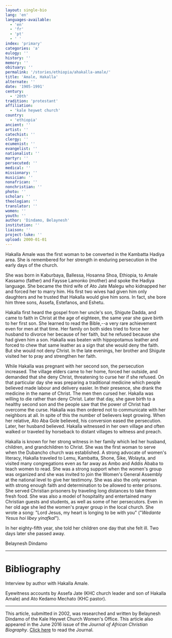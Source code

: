 ```yaml
---
layout: single-bio
lang: 'en'
languages-available:
  - 'en'
  - 'fr'
  - 'pt'
  - ' '
index: 'primary'
categories: 'a'
eulogy: ''
history: ''
memory: ''
obituary: ''
permalink: '/stories/ethiopia/ahakalla-amale/'
title: 'Amale, Hakalla'
alternate: ''
date: '1905-1991'
century:
  - '20th'
tradition: 'protestant'
affiliation:
  - 'kale heywet church'
country:
  - 'ethiopia'
ancient: ''
artist: ''
catechist: ''
clergy: ''
ecumenist: ''
evangelist: ''
nationalist: ''
martyr: ''
persecuted: ''
medical: ''
missionary: ''
musician: ''
nonafrican: ''
nonchristian: ''
photo: ''
scholar: ''
theologian: ''
translator: ''
women: ''
youth: ''
author: 'Dindamo, Belaynesh'
institution: ''
liaison: ''
project-luke: ''
upload: 2000-01-01
---
```



Hakalla Amale was the first woman to be converted in the Kambatta Hadiya area. She is remembered for her strength in enduring persecution in the early days of the church.

She was born in Kaburbaya, Ballessa, Hosanna Shoa, Ethiopia, to Amale Kassamo (father) and Faysse Lamonko (mother) and spoke the Hadiya language.  She became the third wife of Ato Jate Malegu who kidnapped her and forced her to marry him.  His first two wives had given him only daughters and he trusted that Hakalla would give him sons.  In fact, she bore him three sons, Assefa, Estefanos, and Eshetu.

Hakalla first heard the gospel from her uncle's son, Shigute Dadda, and came to faith in Christ at the age of eighteen, the same year she gave birth to her first son.  She learned to read the Bible,--a very rare achievement even for men at that time.  Her family on both sides tried to force her husband to divorce her because of her faith, but he refused because she had given him a son.  Hakalla was beaten with hippopotamus leather and forced to chew that same leather as a sign that she would deny the faith. But she would not deny Christ.  In the late evenings, her brother and Shigute visited her to pray and strengthen her faith.

While Hakalla was pregnant with her second son, the persecution increased.  The village elders came to her home, forced her outside, and demanded that she deny Christ, threatening to curse her if she refused.  On that particular day she was preparing a traditional medicine which people believed made labour and delivery easier. In their presence, she drank the medicine in the name of Christ.  The men then cursed her. Hakalla was willing to die rather than deny Christ. Later that day, she gave birth to a healthy second son and the people saw that the power of Christ had overcome the curse.  Hakalla was then ordered not to communicate with her neighbors at all.  In spite of this the number of believers kept growing. When her relative, Ato Aba Gole believed, his conversion eased the persecution.  Later, her husband believed.  Hakalla witnessed in her own village and often walked or traveled by horseback to distant villages to witness and preach.

Hakalla is known for her strong witness in her family which led her husband, children, and grandchildren to Christ. She was the first woman to serve when the Dubancho church was established.  A strong advocate of women's literacy, Hakalla traveled to Lemu, Kambatta, Shone, Sike, Wolayta, and visited many congregations even as far away as Ambo and Addis Ababa to teach women to read.  She was a strong support when the women's group was organized and she was invited to join the Women's General Assembly at the national level to give her testimony.  She was also the only woman with strong enough faith and determination to be allowed to enter prisons. She served Christian prisoners by traveling long distances to take them fresh food.  She was also a model of hospitality and entertained many Christian guests and students, as well as some of her persecutors.  Even in her old age she led the women's prayer group in the local church.  She wrote a song: "Lord Jesus, my heart is longing to be with you" ("*Wedante Yesus hoi libey yinafkal*").

In her eighty-fifth year, she told her children one day that she felt ill.  Two days later she passed away.

Belaynesh Dindamo

---

# Bibliography

Interview by author with Hakalla Amale.

Eyewitness accounts by Assefa Jate (KHC church leader and son of Hakalla Amale) and Ato Kedamo Mechato (KHC pastor).

---

This article, submitted in 2002, was researched and written by Belaynesh Dindamo of the Kale Heywet Church Women's Office. This article also appeared in the June 2016 issue of the *Journal of African Christian Biography*. [Click here](http://www.dacb.org/journal-acb-issues.html) to read the Journal.